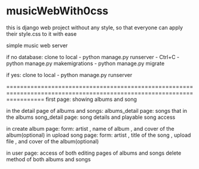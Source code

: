 # musicWebWith0css
this is django web project without any style, so that everyone can apply their style.css to it with ease

simple music web server

if no database:
clone to local - python manage.py runserver - Ctrl+C - python manage.py  makemigrations - python manage.py  migrate

if yes:
clone to local - python manage.py runserver

=======================================================================================================================
first page:
showing albums and song

in the detail page of albums and songs:
  albums_detail page:
    songs that in the albums
  song_detail page:
    song details and playable song access

in create album page:
  form: artist , name of album , and cover of the album(optional)
in upload song page:
  form: artist , title of the song , upload file ,  and cover of the album(optional)
  
in user page:
  access of both editing pages of albums and songs
  delete method of both albums and songs
